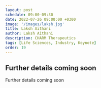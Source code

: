 ```yaml
---
layout: post
schedule: 09:00-09:30
date: 2022-07-26 09:00:00 +0300
image: '/images/laksh.jpg' 
title: Laksh Aithani
author: Laksh Aithani
description: CHARM Therapeutics
tags: [Life Sciences, Industry, Keynote]
order: 19
---
```


## Further details coming soon
Further details coming soon